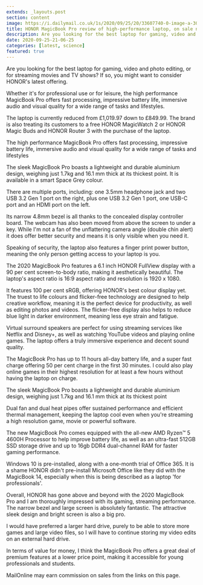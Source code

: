 ```yaml
---
extends: _layouts.post
section: content
image: https://i.dailymail.co.uk/1s/2020/09/25/20/33607740-0-image-a-30_1601062258185.jpg 
title: HONOR MagicBook Pro review of high-performance laptop, on sale now 
description: Are you looking for the best laptop for gaming, video and photo editing, or for streaming movies and TV shows? If so, you might want to consider the HONOR MagicBook Pro. 
date: 2020-09-25-21-06-25 
categories: [latest, science] 
featured: true 
--- 
```

Are you looking for the best laptop for gaming, video and photo editing, or for streaming movies and TV shows? If so, you might want to consider HONOR's latest offering.

Whether it's for professional use or for leisure, the high performance MagicBook Pro offers fast processing, impressive battery life, immersive audio and visual quality for a wide range of tasks and lifestyles.

The laptop is currently reduced from £1,019.97 down to £849.99. The brand is also treating its customers to a free HONOR MagicWatch 2 or HONOR Magic Buds and HONOR Router 3 with the purchase of the laptop.

The high performance MagicBook Pro offers fast processing, impressive battery life, immersive audio and visual quality for a wide range of tasks and lifestyles 

The sleek MagicBook Pro boasts a lightweight and durable aluminium design, weighing just 1.7kg and 16.1 mm thick at its thickest point. It is available in a smart Space Grey colour.

There are multiple ports, including: one 3.5mm headphone jack and two USB 3.2 Gen 1 port on the right, plus one USB 3.2 Gen 1 port, one USB-C port and an HDMI port on the left.

Its narrow 4.8mm bezel is all thanks to the concealed display controller board. The webcam has also been moved from above the screen to under a key. While I'm not a fan of the unflattering camera angle (double chin alert) it does offer better security and means it is only visible when you need it.

Speaking of security, the laptop also features a finger print power button, meaning the only person getting access to your laptop is you.

The 2020 MagicBook Pro features a 6.1 inch HONOR FullView display with a 90 per cent screen-to-body ratio, making it aesthetically beautiful. The laptop's aspect ratio is 16:9 aspect ratio and resolution is 1920 x 1080.

It features 100 per cent sRGB, offering HONOR's best colour display yet. The truest to life colours and flicker-free technology are designed to help creative workflow, meaning it is the perfect device for productivity, as well as editing photos and videos. The flicker-free display also helps to reduce blue light in darker environment, meaning less eye strain and fatigue.

Virtual surround speakers are perfect for using streaming services like Netflix and Disney+, as well as watching YouTube videos and playing online games. The laptop offers a truly immersive experience and decent sound quality.

The MagicBook Pro has up to 11 hours all-day battery life, and a super fast charge offering 50 per cent charge in the first 30 minutes. I could also play online games in their highest resolution for at least a few hours without having the laptop on charge. 

The sleek MagicBook Pro boasts a lightweight and durable aluminium design, weighing just 1.7kg and 16.1 mm thick at its thickest point

Dual fan and dual heat pipes offer sustained performance and efficient thermal management, keeping the laptop cool even when you're streaming a high resolution game, movie or powerful software.

The new MagicBook Pro comes equipped with the all-new AMD Ryzen™ 5 4600H Processor to help improve battery life, as well as an ultra-fast 512GB SSD storage drive and up to 16gb DDR4 dual-channel RAM for faster gaming performance. 

Windows 10 is pre-installed, along with a one-month trial of Office 365. It is a shame HONOR didn't pre-install Microsoft Office like they did with the MagicBook 14, especially when this is being described as a laptop 'for professionals'. 

Overall, HONOR has gone above and beyond with the 2020 MagicBook Pro and I am thoroughly impressed with its gaming, streaming performance. The narrow bezel and large screen is absolutely fantastic. The attractive sleek design and bright screen is also a big pro.

I would have preferred a larger hard drive, purely to be able to store more games and large video files, so I will have to continue storing my video edits on an external hard drive.

In terms of value for money, I think the MagicBook Pro offers a great deal of premium features at a lower price point, making it accessible for young professionals and students.

MailOnline may earn commission on sales from the links on this page. 


